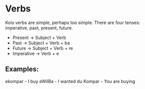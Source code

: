 # Verbs

Kois verbs are simple, perhaps too simple. There are four tenses: imperative, past, present, future.

* Present -> Subject + Verb
* Past -> Subject + Verb + ba
* Future -> Subject + Verb + re
* Imperative -> Verb + e

## Examples: 

ekompar - I buy
eWilBa - I wanted
du Kompar - You are buying

